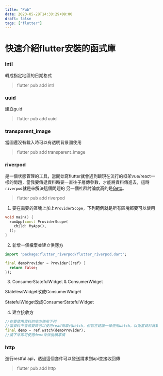 ```yaml
---
title: "Pub"
date: 2023-05-28T14:30:29+08:00
draft: false
tags: ["flutter"]
---
```

# 快速介紹flutter安裝的函式庫

### intl
轉成指定地區的日期格式
> flutter pub add intl

### uuid
建立guid
> flutter pub add uuid

### transparent_image
當圖還沒有載入時可以有透明背景圖使用
> flutter pub add transparent_image

### riverpod
是一個狀態管理的工具，當開始寫flutter就會遇到跟現在流行的框架vue/react一樣的問題，當我要傳遞資料時要一直往子層傳參數，才能將資料傳進去，這時`riverpod`就是來解決這個問題的
另一個社群討論度高的是[Getx](https://pub.dev/packages/get)。
> flutter pub add riverpod

1. 要在需要的區塊上加上`ProviderScope`，下列範例就是所有區塊都要可以使用
```dart
void main() {
  runApp(const ProviderScope(
    child: MyApp(),
  ));
}
```
2. 新增一個檔案並建立供應方
```dart
import 'package:flutter_riverpod/flutter_riverpod.dart';

final demoProvider = Provider((ref) {
  return false;
});
```
3. ConsumerStatefulWidget & ConsumerWidget

StatelessWidget改成ConsumerWidget

StatefulWidget改成ConsumerStatefulWidget

4. 建立接收方
```dart
//在要使用資料的地方使用下列
//當資料不會改變時可以使用read來取代watch，但官方建議一律使用watch，以免當資料異動時，沒有修改到
final demo = ref.watch(demoProvider);
//接下來即可使用demo來做後續事情
```
### http
進行restful api，透過這個套件可以發送請求到api並接收回傳
> flutter pub add http